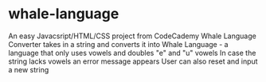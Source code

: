 # whale-language
An easy Javacsript/HTML/CSS project from CodeCademy
Whale Language Converter takes in a string and converts it into Whale Language - a language that only uses vowels and doubles "e" and "u" vowels
In case the string lacks vowels an error message appears
User can also reset and input a new string

